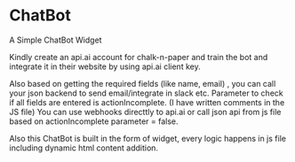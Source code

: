 # ChatBot
A Simple ChatBot Widget

Kindly create an api.ai account for chalk-n-paper and train the bot and integrate it in their website by using api.ai client key.

Also based on getting the required fields (like name, email) , you can call your json backend to send email/integrate in slack etc.
Parameter to check if all fields are entered is actionIncomplete.
(I have written comments in the JS file)
You can use webhooks directtly to api.ai or call json api from js file based on actionIncomplete parameter = false.

Also this ChatBot is built in the form of widget, every logic happens in js file including dynamic html content addition.
